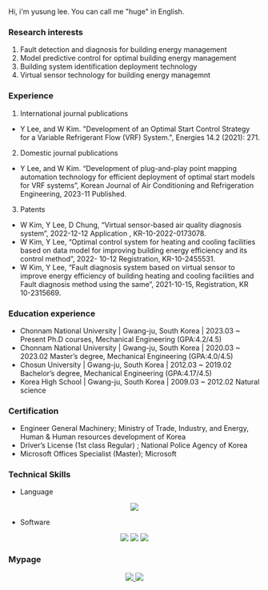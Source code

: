 Hi, i'm yusung lee. You can call me "huge" in English.

### Research interests
1) Fault detection and diagnosis for building energy management
2) Model predictive control for optimal building energy management
3) Building system identification deployment technology
4) Virtual sensor technology for building energy managemnt

### Experience
1) International journal publications
- Y Lee, and W Kim. "Development of an Optimal Start Control Strategy for a 
Variable Refrigerant Flow (VRF) System.", Energies 14.2 (2021): 271.
2) Domestic journal publications
- Y Lee, and W Kim. “Development of plug-and-play point mapping automation 
technology for efficient deployment of optimal start models for VRF systems”, 
Korean Journal of Air Conditioning and Refrigeration Engineering, 2023-11 
Published.
3) Patents
- W Kim, Y Lee, D Chung, “Virtual sensor-based air quality diagnosis system”, 
2022-12-12 Application , KR-10-2022-0173078.
- W Kim, Y Lee, “Optimal control system for heating and cooling facilities based on 
data model for improving building energy efficiency and its control method”, 2022-
10-12 Registration, KR-10-2455531.
- W Kim, Y Lee, “Fault diagnosis system based on virtual sensor to improve energy 
efficiency of building heating and cooling facilities and Fault diagnosis method 
using the same”, 2021-10-15, Registration, KR 10-2315669.

### Education experience
- Chonnam National University | Gwang-ju, South Korea | 2023.03 ~ Present
Ph.D courses, Mechanical Engineering (GPA:4.2/4.5)
- Chonnam National University | Gwang-ju, South Korea | 2020.03 ~ 2023.02
Master’s degree, Mechanical Engineering (GPA:4.0/4.5)
- Chosun University | Gwang-ju, South Korea | 2012.03 ~ 2019.02
Bachelor’s degree, Mechanical Engineering (GPA:4.17/4.5)
- Korea High School | Gwang-ju, South Korea | 2009.03 ~ 2012.02
Natural science

### Certification
- Engineer General Machinery; Ministry of Trade, Industry, and Energy, Human & 
Human resources development of Korea
- Driver’s License (1st class Regular) ; National Police Agency of Korea
- Microsoft Offices Specialist (Master); Microsoft

### Technical Skills

- Language

<div align="center">

<img src="http://img.shields.io/badge/python-3776AB?style=for-the-badge&logo=python&logoColor=white" />

</div>

- Software

<div align="center">

<img src="http://img.shields.io/badge/tensorflow-ff6f00?style=for-the-badge&logo=tensorflow&logoColor=white" />

<img src="http://img.shields.io/badge/gurobi-ee3524?style=for-the-badge&logo=gurobi&logoColor=white" />

<img src="http://img.shields.io/badge/docker-2496ed?style=for-the-badge&logo=docker&logoColor=white" />

</div>

### Mypage

<div align="center">
  
<a href="https://velog.io/@hugingstar">
  
  <img src="http://img.shields.io/badge/Huge%20velog-12b886?style=for-the-badge&logo=vimeo&logoColor=white" />

</a>

<a href="mailto:ylsee4050@gmail.com">
  
  <img src="https://img.shields.io/badge/Gmail-EA4335?style=for-the-badge&logo=Gmail&logoColor=white"/>

</a>

</div>
